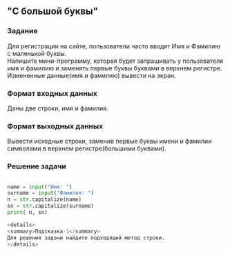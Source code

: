## "С большой буквы"

### Задание

Для регистрации на сайте, пользователи часто вводят Имя и Фамилию с маленькой буквы. \
Напишите мини-программу, которая будет запрашивать у пользователя имя и фамилию и заменять первые буквы буквами в верхнем регистре. \
Измененные данные(имя и фамилию) вывести на экран.

### Формат входных данных

Даны две строки, имя и фамилия.

### Формат выходных данных

Вывести исходные строки, заменив первые буквы имени и фамилии символами в верхнем регистре(большими буквами).

### Решение задачи

```python

name = input("Имя: ")
surname = input("Фамилия: ")
n = str.capitalize(name)
sn = str.capitalize(surname)
print( n, sn)

<details>
<summary>Подсказка-1</summary>
Для решения задачи найдите подходящий метод строки.
</details>
